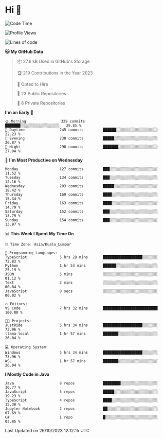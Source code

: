 <h1>Hi 👋</h1>

<!--START_SECTION:waka-->
![Code Time](http://img.shields.io/badge/Code%20Time-406%20hrs%2018%20mins-blue)

![Profile Views](http://img.shields.io/badge/Profile%20Views-0-blue)

![Lines of code](https://img.shields.io/badge/From%20Hello%20World%20I%27ve%20Written-1.2%20million%20lines%20of%20code-blue)

**🐱 My GitHub Data** 

> 📦 27.6 kB Used in GitHub's Storage 
 > 
> 🏆 219 Contributions in the Year 2023
 > 
> 💼 Opted to Hire
 > 
> 📜 23 Public Repositories 
 > 
> 🔑 8 Private Repositories 
 > 
**I'm an Early 🐤** 

```text
🌞 Morning                329 commits         ███████░░░░░░░░░░░░░░░░░░   29.85 % 
🌆 Daytime                245 commits         ██████░░░░░░░░░░░░░░░░░░░   22.23 % 
🌃 Evening                230 commits         █████░░░░░░░░░░░░░░░░░░░░   20.87 % 
🌙 Night                  298 commits         ███████░░░░░░░░░░░░░░░░░░   27.04 % 
```
📅 **I'm Most Productive on Wednesday** 

```text
Monday                   127 commits         ███░░░░░░░░░░░░░░░░░░░░░░   11.52 % 
Tuesday                  134 commits         ███░░░░░░░░░░░░░░░░░░░░░░   12.16 % 
Wednesday                203 commits         █████░░░░░░░░░░░░░░░░░░░░   18.42 % 
Thursday                 169 commits         ████░░░░░░░░░░░░░░░░░░░░░   15.34 % 
Friday                   163 commits         ████░░░░░░░░░░░░░░░░░░░░░   14.79 % 
Saturday                 152 commits         ███░░░░░░░░░░░░░░░░░░░░░░   13.79 % 
Sunday                   154 commits         ███░░░░░░░░░░░░░░░░░░░░░░   13.97 % 
```


📊 **This Week I Spent My Time On** 

```text
🕑︎ Time Zone: Asia/Kuala_Lumpur

💬 Programming Languages: 
TypeScript               5 hrs 29 mins       ██████████████████░░░░░░░   72.83 % 
Python                   1 hr 53 mins        ██████░░░░░░░░░░░░░░░░░░░   25.19 % 
JSON                     5 mins              ░░░░░░░░░░░░░░░░░░░░░░░░░   01.12 % 
Text                     3 mins              ░░░░░░░░░░░░░░░░░░░░░░░░░   00.84 % 
JavaScript               0 secs              ░░░░░░░░░░░░░░░░░░░░░░░░░   00.02 % 

🔥 Editors: 
VS Code                  7 hrs 32 mins       █████████████████████████   100.00 % 

🐱‍💻 Projects: 
JustRide                 5 hrs 34 mins       ██████████████████░░░░░░░   73.96 % 
llama-local              1 hr 57 mins        ███████░░░░░░░░░░░░░░░░░░   26.04 % 

💻 Operating System: 
Windows                  5 hrs 34 mins       ██████████████████░░░░░░░   73.96 % 
WSL                      1 hr 57 mins        ███████░░░░░░░░░░░░░░░░░░   26.04 % 
```

**I Mostly Code in Java** 

```text
Java                     8 repos             ████████░░░░░░░░░░░░░░░░░   30.77 % 
JavaScript               5 repos             █████░░░░░░░░░░░░░░░░░░░░   19.23 % 
TypeScript               4 repos             ████░░░░░░░░░░░░░░░░░░░░░   15.38 % 
Jupyter Notebook         2 repos             ██░░░░░░░░░░░░░░░░░░░░░░░   07.69 % 
C#                       1 repo              █░░░░░░░░░░░░░░░░░░░░░░░░   03.85 % 
```




 Last Updated on 26/10/2023 12:12:15 UTC
<!--END_SECTION:waka-->
